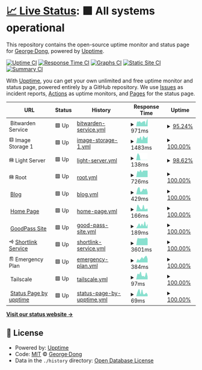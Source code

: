 # [📈 Live Status](https://uptime.georgedong.tech): <!--live status--> **🟩 All systems operational**

This repository contains the open-source uptime monitor and status page for [George·Dong](https://uptime.georgedong.tech), powered by [Upptime](https://github.com/upptime/upptime).

[![Uptime CI](https://github.com/GeorgeDong32/upptime/workflows/Uptime%20CI/badge.svg)](https://github.com/GeorgeDong32/upptime/actions?query=workflow%3A%22Uptime+CI%22)
[![Response Time CI](https://github.com/GeorgeDong32/upptime/workflows/Response%20Time%20CI/badge.svg)](https://github.com/GeorgeDong32/upptime/actions?query=workflow%3A%22Response+Time+CI%22)
[![Graphs CI](https://github.com/GeorgeDong32/upptime/workflows/Graphs%20CI/badge.svg)](https://github.com/GeorgeDong32/upptime/actions?query=workflow%3A%22Graphs+CI%22)
[![Static Site CI](https://github.com/GeorgeDong32/upptime/workflows/Static%20Site%20CI/badge.svg)](https://github.com/GeorgeDong32/upptime/actions?query=workflow%3A%22Static+Site+CI%22)
[![Summary CI](https://github.com/GeorgeDong32/upptime/workflows/Summary%20CI/badge.svg)](https://github.com/GeorgeDong32/upptime/actions?query=workflow%3A%22Summary+CI%22)

With [Upptime](https://upptime.js.org), you can get your own unlimited and free uptime monitor and status page, powered entirely by a GitHub repository. We use [Issues](https://github.com/GeorgeDong32/upptime/issues) as incident reports, [Actions](https://github.com/GeorgeDong32/upptime/actions) as uptime monitors, and [Pages](https://uptime.georgedong.tech) for the status page.

<!--start: status pages-->
<!-- This summary is generated by Upptime (https://github.com/upptime/upptime) -->
<!-- Do not edit this manually, your changes will be overwritten -->
<!-- prettier-ignore -->
| URL | Status | History | Response Time | Uptime |
| --- | ------ | ------- | ------------- | ------ |
| <img alt="" src="https://vault.bitwarden.com/images/favicon-32x32.png" height="13"> Bitwarden Service | 🟩 Up | [bitwarden-service.yml](https://github.com/GeorgeDong32/upptime/commits/HEAD/history/bitwarden-service.yml) | <details><summary><img alt="Response time graph" src="./graphs/bitwarden-service/response-time-week.png" height="20"> 971ms</summary><br><a href="https://upptime.georgedong.tech/history/bitwarden-service"><img alt="Response time 5582" src="https://img.shields.io/endpoint?url=https%3A%2F%2Fraw.githubusercontent.com%2FGeorgeDong32%2Fupptime%2FHEAD%2Fapi%2Fbitwarden-service%2Fresponse-time.json"></a><br><a href="https://upptime.georgedong.tech/history/bitwarden-service"><img alt="24-hour response time 997" src="https://img.shields.io/endpoint?url=https%3A%2F%2Fraw.githubusercontent.com%2FGeorgeDong32%2Fupptime%2FHEAD%2Fapi%2Fbitwarden-service%2Fresponse-time-day.json"></a><br><a href="https://upptime.georgedong.tech/history/bitwarden-service"><img alt="7-day response time 971" src="https://img.shields.io/endpoint?url=https%3A%2F%2Fraw.githubusercontent.com%2FGeorgeDong32%2Fupptime%2FHEAD%2Fapi%2Fbitwarden-service%2Fresponse-time-week.json"></a><br><a href="https://upptime.georgedong.tech/history/bitwarden-service"><img alt="30-day response time 1075" src="https://img.shields.io/endpoint?url=https%3A%2F%2Fraw.githubusercontent.com%2FGeorgeDong32%2Fupptime%2FHEAD%2Fapi%2Fbitwarden-service%2Fresponse-time-month.json"></a><br><a href="https://upptime.georgedong.tech/history/bitwarden-service"><img alt="1-year response time 5582" src="https://img.shields.io/endpoint?url=https%3A%2F%2Fraw.githubusercontent.com%2FGeorgeDong32%2Fupptime%2FHEAD%2Fapi%2Fbitwarden-service%2Fresponse-time-year.json"></a></details> | <details><summary><a href="https://upptime.georgedong.tech/history/bitwarden-service">95.24%</a></summary><a href="https://upptime.georgedong.tech/history/bitwarden-service"><img alt="All-time uptime 97.93%" src="https://img.shields.io/endpoint?url=https%3A%2F%2Fraw.githubusercontent.com%2FGeorgeDong32%2Fupptime%2FHEAD%2Fapi%2Fbitwarden-service%2Fuptime.json"></a><br><a href="https://upptime.georgedong.tech/history/bitwarden-service"><img alt="24-hour uptime 79.16%" src="https://img.shields.io/endpoint?url=https%3A%2F%2Fraw.githubusercontent.com%2FGeorgeDong32%2Fupptime%2FHEAD%2Fapi%2Fbitwarden-service%2Fuptime-day.json"></a><br><a href="https://upptime.georgedong.tech/history/bitwarden-service"><img alt="7-day uptime 95.24%" src="https://img.shields.io/endpoint?url=https%3A%2F%2Fraw.githubusercontent.com%2FGeorgeDong32%2Fupptime%2FHEAD%2Fapi%2Fbitwarden-service%2Fuptime-week.json"></a><br><a href="https://upptime.georgedong.tech/history/bitwarden-service"><img alt="30-day uptime 96.01%" src="https://img.shields.io/endpoint?url=https%3A%2F%2Fraw.githubusercontent.com%2FGeorgeDong32%2Fupptime%2FHEAD%2Fapi%2Fbitwarden-service%2Fuptime-month.json"></a><br><a href="https://upptime.georgedong.tech/history/bitwarden-service"><img alt="1-year uptime 97.93%" src="https://img.shields.io/endpoint?url=https%3A%2F%2Fraw.githubusercontent.com%2FGeorgeDong32%2Fupptime%2FHEAD%2Fapi%2Fbitwarden-service%2Fuptime-year.json"></a></details>
| <img alt="" src="https://raw.githubusercontent.com/GeorgeDong32/Public-Resources/main/site-icon/storage.svg" height="13"> Image Storage 1 | 🟩 Up | [image-storage-1.yml](https://github.com/GeorgeDong32/upptime/commits/HEAD/history/image-storage-1.yml) | <details><summary><img alt="Response time graph" src="./graphs/image-storage-1/response-time-week.png" height="20"> 1483ms</summary><br><a href="https://upptime.georgedong.tech/history/image-storage-1"><img alt="Response time 1333" src="https://img.shields.io/endpoint?url=https%3A%2F%2Fraw.githubusercontent.com%2FGeorgeDong32%2Fupptime%2FHEAD%2Fapi%2Fimage-storage-1%2Fresponse-time.json"></a><br><a href="https://upptime.georgedong.tech/history/image-storage-1"><img alt="24-hour response time 1804" src="https://img.shields.io/endpoint?url=https%3A%2F%2Fraw.githubusercontent.com%2FGeorgeDong32%2Fupptime%2FHEAD%2Fapi%2Fimage-storage-1%2Fresponse-time-day.json"></a><br><a href="https://upptime.georgedong.tech/history/image-storage-1"><img alt="7-day response time 1483" src="https://img.shields.io/endpoint?url=https%3A%2F%2Fraw.githubusercontent.com%2FGeorgeDong32%2Fupptime%2FHEAD%2Fapi%2Fimage-storage-1%2Fresponse-time-week.json"></a><br><a href="https://upptime.georgedong.tech/history/image-storage-1"><img alt="30-day response time 1349" src="https://img.shields.io/endpoint?url=https%3A%2F%2Fraw.githubusercontent.com%2FGeorgeDong32%2Fupptime%2FHEAD%2Fapi%2Fimage-storage-1%2Fresponse-time-month.json"></a><br><a href="https://upptime.georgedong.tech/history/image-storage-1"><img alt="1-year response time 1333" src="https://img.shields.io/endpoint?url=https%3A%2F%2Fraw.githubusercontent.com%2FGeorgeDong32%2Fupptime%2FHEAD%2Fapi%2Fimage-storage-1%2Fresponse-time-year.json"></a></details> | <details><summary><a href="https://upptime.georgedong.tech/history/image-storage-1">100.00%</a></summary><a href="https://upptime.georgedong.tech/history/image-storage-1"><img alt="All-time uptime 100.00%" src="https://img.shields.io/endpoint?url=https%3A%2F%2Fraw.githubusercontent.com%2FGeorgeDong32%2Fupptime%2FHEAD%2Fapi%2Fimage-storage-1%2Fuptime.json"></a><br><a href="https://upptime.georgedong.tech/history/image-storage-1"><img alt="24-hour uptime 100.00%" src="https://img.shields.io/endpoint?url=https%3A%2F%2Fraw.githubusercontent.com%2FGeorgeDong32%2Fupptime%2FHEAD%2Fapi%2Fimage-storage-1%2Fuptime-day.json"></a><br><a href="https://upptime.georgedong.tech/history/image-storage-1"><img alt="7-day uptime 100.00%" src="https://img.shields.io/endpoint?url=https%3A%2F%2Fraw.githubusercontent.com%2FGeorgeDong32%2Fupptime%2FHEAD%2Fapi%2Fimage-storage-1%2Fuptime-week.json"></a><br><a href="https://upptime.georgedong.tech/history/image-storage-1"><img alt="30-day uptime 100.00%" src="https://img.shields.io/endpoint?url=https%3A%2F%2Fraw.githubusercontent.com%2FGeorgeDong32%2Fupptime%2FHEAD%2Fapi%2Fimage-storage-1%2Fuptime-month.json"></a><br><a href="https://upptime.georgedong.tech/history/image-storage-1"><img alt="1-year uptime 100.00%" src="https://img.shields.io/endpoint?url=https%3A%2F%2Fraw.githubusercontent.com%2FGeorgeDong32%2Fupptime%2FHEAD%2Fapi%2Fimage-storage-1%2Fuptime-year.json"></a></details>
| <img alt="" src="https://raw.githubusercontent.com/GeorgeDong32/Public-Resources/main/site-icon/server.svg" height="13"> Light Server | 🟩 Up | [light-server.yml](https://github.com/GeorgeDong32/upptime/commits/HEAD/history/light-server.yml) | <details><summary><img alt="Response time graph" src="./graphs/light-server/response-time-week.png" height="20"> 138ms</summary><br><a href="https://upptime.georgedong.tech/history/light-server"><img alt="Response time 445" src="https://img.shields.io/endpoint?url=https%3A%2F%2Fraw.githubusercontent.com%2FGeorgeDong32%2Fupptime%2FHEAD%2Fapi%2Flight-server%2Fresponse-time.json"></a><br><a href="https://upptime.georgedong.tech/history/light-server"><img alt="24-hour response time 2" src="https://img.shields.io/endpoint?url=https%3A%2F%2Fraw.githubusercontent.com%2FGeorgeDong32%2Fupptime%2FHEAD%2Fapi%2Flight-server%2Fresponse-time-day.json"></a><br><a href="https://upptime.georgedong.tech/history/light-server"><img alt="7-day response time 138" src="https://img.shields.io/endpoint?url=https%3A%2F%2Fraw.githubusercontent.com%2FGeorgeDong32%2Fupptime%2FHEAD%2Fapi%2Flight-server%2Fresponse-time-week.json"></a><br><a href="https://upptime.georgedong.tech/history/light-server"><img alt="30-day response time 445" src="https://img.shields.io/endpoint?url=https%3A%2F%2Fraw.githubusercontent.com%2FGeorgeDong32%2Fupptime%2FHEAD%2Fapi%2Flight-server%2Fresponse-time-month.json"></a><br><a href="https://upptime.georgedong.tech/history/light-server"><img alt="1-year response time 445" src="https://img.shields.io/endpoint?url=https%3A%2F%2Fraw.githubusercontent.com%2FGeorgeDong32%2Fupptime%2FHEAD%2Fapi%2Flight-server%2Fresponse-time-year.json"></a></details> | <details><summary><a href="https://upptime.georgedong.tech/history/light-server">98.62%</a></summary><a href="https://upptime.georgedong.tech/history/light-server"><img alt="All-time uptime 97.73%" src="https://img.shields.io/endpoint?url=https%3A%2F%2Fraw.githubusercontent.com%2FGeorgeDong32%2Fupptime%2FHEAD%2Fapi%2Flight-server%2Fuptime.json"></a><br><a href="https://upptime.georgedong.tech/history/light-server"><img alt="24-hour uptime 100.00%" src="https://img.shields.io/endpoint?url=https%3A%2F%2Fraw.githubusercontent.com%2FGeorgeDong32%2Fupptime%2FHEAD%2Fapi%2Flight-server%2Fuptime-day.json"></a><br><a href="https://upptime.georgedong.tech/history/light-server"><img alt="7-day uptime 98.62%" src="https://img.shields.io/endpoint?url=https%3A%2F%2Fraw.githubusercontent.com%2FGeorgeDong32%2Fupptime%2FHEAD%2Fapi%2Flight-server%2Fuptime-week.json"></a><br><a href="https://upptime.georgedong.tech/history/light-server"><img alt="30-day uptime 97.73%" src="https://img.shields.io/endpoint?url=https%3A%2F%2Fraw.githubusercontent.com%2FGeorgeDong32%2Fupptime%2FHEAD%2Fapi%2Flight-server%2Fuptime-month.json"></a><br><a href="https://upptime.georgedong.tech/history/light-server"><img alt="1-year uptime 97.73%" src="https://img.shields.io/endpoint?url=https%3A%2F%2Fraw.githubusercontent.com%2FGeorgeDong32%2Fupptime%2FHEAD%2Fapi%2Flight-server%2Fuptime-year.json"></a></details>
| <img alt="" src="https://raw.githubusercontent.com/GeorgeDong32/Public-Resources/main/site-icon/server.svg" height="13"> Root | 🟩 Up | [root.yml](https://github.com/GeorgeDong32/upptime/commits/HEAD/history/root.yml) | <details><summary><img alt="Response time graph" src="./graphs/root/response-time-week.png" height="20"> 726ms</summary><br><a href="https://upptime.georgedong.tech/history/root"><img alt="Response time 479" src="https://img.shields.io/endpoint?url=https%3A%2F%2Fraw.githubusercontent.com%2FGeorgeDong32%2Fupptime%2FHEAD%2Fapi%2Froot%2Fresponse-time.json"></a><br><a href="https://upptime.georgedong.tech/history/root"><img alt="24-hour response time 756" src="https://img.shields.io/endpoint?url=https%3A%2F%2Fraw.githubusercontent.com%2FGeorgeDong32%2Fupptime%2FHEAD%2Fapi%2Froot%2Fresponse-time-day.json"></a><br><a href="https://upptime.georgedong.tech/history/root"><img alt="7-day response time 726" src="https://img.shields.io/endpoint?url=https%3A%2F%2Fraw.githubusercontent.com%2FGeorgeDong32%2Fupptime%2FHEAD%2Fapi%2Froot%2Fresponse-time-week.json"></a><br><a href="https://upptime.georgedong.tech/history/root"><img alt="30-day response time 678" src="https://img.shields.io/endpoint?url=https%3A%2F%2Fraw.githubusercontent.com%2FGeorgeDong32%2Fupptime%2FHEAD%2Fapi%2Froot%2Fresponse-time-month.json"></a><br><a href="https://upptime.georgedong.tech/history/root"><img alt="1-year response time 479" src="https://img.shields.io/endpoint?url=https%3A%2F%2Fraw.githubusercontent.com%2FGeorgeDong32%2Fupptime%2FHEAD%2Fapi%2Froot%2Fresponse-time-year.json"></a></details> | <details><summary><a href="https://upptime.georgedong.tech/history/root">100.00%</a></summary><a href="https://upptime.georgedong.tech/history/root"><img alt="All-time uptime 93.75%" src="https://img.shields.io/endpoint?url=https%3A%2F%2Fraw.githubusercontent.com%2FGeorgeDong32%2Fupptime%2FHEAD%2Fapi%2Froot%2Fuptime.json"></a><br><a href="https://upptime.georgedong.tech/history/root"><img alt="24-hour uptime 100.00%" src="https://img.shields.io/endpoint?url=https%3A%2F%2Fraw.githubusercontent.com%2FGeorgeDong32%2Fupptime%2FHEAD%2Fapi%2Froot%2Fuptime-day.json"></a><br><a href="https://upptime.georgedong.tech/history/root"><img alt="7-day uptime 100.00%" src="https://img.shields.io/endpoint?url=https%3A%2F%2Fraw.githubusercontent.com%2FGeorgeDong32%2Fupptime%2FHEAD%2Fapi%2Froot%2Fuptime-week.json"></a><br><a href="https://upptime.georgedong.tech/history/root"><img alt="30-day uptime 98.05%" src="https://img.shields.io/endpoint?url=https%3A%2F%2Fraw.githubusercontent.com%2FGeorgeDong32%2Fupptime%2FHEAD%2Fapi%2Froot%2Fuptime-month.json"></a><br><a href="https://upptime.georgedong.tech/history/root"><img alt="1-year uptime 93.75%" src="https://img.shields.io/endpoint?url=https%3A%2F%2Fraw.githubusercontent.com%2FGeorgeDong32%2Fupptime%2FHEAD%2Fapi%2Froot%2Fuptime-year.json"></a></details>
| <img alt="" src="https://icons.duckduckgo.com/ip3/blog.georgedong.tech.ico" height="13"> [Blog](https://blog.georgedong.tech) | 🟩 Up | [blog.yml](https://github.com/GeorgeDong32/upptime/commits/HEAD/history/blog.yml) | <details><summary><img alt="Response time graph" src="./graphs/blog/response-time-week.png" height="20"> 429ms</summary><br><a href="https://upptime.georgedong.tech/history/blog"><img alt="Response time 285" src="https://img.shields.io/endpoint?url=https%3A%2F%2Fraw.githubusercontent.com%2FGeorgeDong32%2Fupptime%2FHEAD%2Fapi%2Fblog%2Fresponse-time.json"></a><br><a href="https://upptime.georgedong.tech/history/blog"><img alt="24-hour response time 191" src="https://img.shields.io/endpoint?url=https%3A%2F%2Fraw.githubusercontent.com%2FGeorgeDong32%2Fupptime%2FHEAD%2Fapi%2Fblog%2Fresponse-time-day.json"></a><br><a href="https://upptime.georgedong.tech/history/blog"><img alt="7-day response time 429" src="https://img.shields.io/endpoint?url=https%3A%2F%2Fraw.githubusercontent.com%2FGeorgeDong32%2Fupptime%2FHEAD%2Fapi%2Fblog%2Fresponse-time-week.json"></a><br><a href="https://upptime.georgedong.tech/history/blog"><img alt="30-day response time 284" src="https://img.shields.io/endpoint?url=https%3A%2F%2Fraw.githubusercontent.com%2FGeorgeDong32%2Fupptime%2FHEAD%2Fapi%2Fblog%2Fresponse-time-month.json"></a><br><a href="https://upptime.georgedong.tech/history/blog"><img alt="1-year response time 285" src="https://img.shields.io/endpoint?url=https%3A%2F%2Fraw.githubusercontent.com%2FGeorgeDong32%2Fupptime%2FHEAD%2Fapi%2Fblog%2Fresponse-time-year.json"></a></details> | <details><summary><a href="https://upptime.georgedong.tech/history/blog">100.00%</a></summary><a href="https://upptime.georgedong.tech/history/blog"><img alt="All-time uptime 100.00%" src="https://img.shields.io/endpoint?url=https%3A%2F%2Fraw.githubusercontent.com%2FGeorgeDong32%2Fupptime%2FHEAD%2Fapi%2Fblog%2Fuptime.json"></a><br><a href="https://upptime.georgedong.tech/history/blog"><img alt="24-hour uptime 100.00%" src="https://img.shields.io/endpoint?url=https%3A%2F%2Fraw.githubusercontent.com%2FGeorgeDong32%2Fupptime%2FHEAD%2Fapi%2Fblog%2Fuptime-day.json"></a><br><a href="https://upptime.georgedong.tech/history/blog"><img alt="7-day uptime 100.00%" src="https://img.shields.io/endpoint?url=https%3A%2F%2Fraw.githubusercontent.com%2FGeorgeDong32%2Fupptime%2FHEAD%2Fapi%2Fblog%2Fuptime-week.json"></a><br><a href="https://upptime.georgedong.tech/history/blog"><img alt="30-day uptime 100.00%" src="https://img.shields.io/endpoint?url=https%3A%2F%2Fraw.githubusercontent.com%2FGeorgeDong32%2Fupptime%2FHEAD%2Fapi%2Fblog%2Fuptime-month.json"></a><br><a href="https://upptime.georgedong.tech/history/blog"><img alt="1-year uptime 100.00%" src="https://img.shields.io/endpoint?url=https%3A%2F%2Fraw.githubusercontent.com%2FGeorgeDong32%2Fupptime%2FHEAD%2Fapi%2Fblog%2Fuptime-year.json"></a></details>
| <img alt="" src="https://icons.duckduckgo.com/ip3/www.georgedong.tech.ico" height="13"> [Home Page](https://www.georgedong.tech) | 🟩 Up | [home-page.yml](https://github.com/GeorgeDong32/upptime/commits/HEAD/history/home-page.yml) | <details><summary><img alt="Response time graph" src="./graphs/home-page/response-time-week.png" height="20"> 166ms</summary><br><a href="https://upptime.georgedong.tech/history/home-page"><img alt="Response time 229" src="https://img.shields.io/endpoint?url=https%3A%2F%2Fraw.githubusercontent.com%2FGeorgeDong32%2Fupptime%2FHEAD%2Fapi%2Fhome-page%2Fresponse-time.json"></a><br><a href="https://upptime.georgedong.tech/history/home-page"><img alt="24-hour response time 121" src="https://img.shields.io/endpoint?url=https%3A%2F%2Fraw.githubusercontent.com%2FGeorgeDong32%2Fupptime%2FHEAD%2Fapi%2Fhome-page%2Fresponse-time-day.json"></a><br><a href="https://upptime.georgedong.tech/history/home-page"><img alt="7-day response time 166" src="https://img.shields.io/endpoint?url=https%3A%2F%2Fraw.githubusercontent.com%2FGeorgeDong32%2Fupptime%2FHEAD%2Fapi%2Fhome-page%2Fresponse-time-week.json"></a><br><a href="https://upptime.georgedong.tech/history/home-page"><img alt="30-day response time 194" src="https://img.shields.io/endpoint?url=https%3A%2F%2Fraw.githubusercontent.com%2FGeorgeDong32%2Fupptime%2FHEAD%2Fapi%2Fhome-page%2Fresponse-time-month.json"></a><br><a href="https://upptime.georgedong.tech/history/home-page"><img alt="1-year response time 229" src="https://img.shields.io/endpoint?url=https%3A%2F%2Fraw.githubusercontent.com%2FGeorgeDong32%2Fupptime%2FHEAD%2Fapi%2Fhome-page%2Fresponse-time-year.json"></a></details> | <details><summary><a href="https://upptime.georgedong.tech/history/home-page">100.00%</a></summary><a href="https://upptime.georgedong.tech/history/home-page"><img alt="All-time uptime 99.32%" src="https://img.shields.io/endpoint?url=https%3A%2F%2Fraw.githubusercontent.com%2FGeorgeDong32%2Fupptime%2FHEAD%2Fapi%2Fhome-page%2Fuptime.json"></a><br><a href="https://upptime.georgedong.tech/history/home-page"><img alt="24-hour uptime 100.00%" src="https://img.shields.io/endpoint?url=https%3A%2F%2Fraw.githubusercontent.com%2FGeorgeDong32%2Fupptime%2FHEAD%2Fapi%2Fhome-page%2Fuptime-day.json"></a><br><a href="https://upptime.georgedong.tech/history/home-page"><img alt="7-day uptime 100.00%" src="https://img.shields.io/endpoint?url=https%3A%2F%2Fraw.githubusercontent.com%2FGeorgeDong32%2Fupptime%2FHEAD%2Fapi%2Fhome-page%2Fuptime-week.json"></a><br><a href="https://upptime.georgedong.tech/history/home-page"><img alt="30-day uptime 98.71%" src="https://img.shields.io/endpoint?url=https%3A%2F%2Fraw.githubusercontent.com%2FGeorgeDong32%2Fupptime%2FHEAD%2Fapi%2Fhome-page%2Fuptime-month.json"></a><br><a href="https://upptime.georgedong.tech/history/home-page"><img alt="1-year uptime 99.32%" src="https://img.shields.io/endpoint?url=https%3A%2F%2Fraw.githubusercontent.com%2FGeorgeDong32%2Fupptime%2FHEAD%2Fapi%2Fhome-page%2Fuptime-year.json"></a></details>
| <img alt="" src="https://icons.duckduckgo.com/ip3/goodpass.georgedong.tech.ico" height="13"> [GoodPass Site](https://goodpass.georgedong.tech) | 🟩 Up | [good-pass-site.yml](https://github.com/GeorgeDong32/upptime/commits/HEAD/history/good-pass-site.yml) | <details><summary><img alt="Response time graph" src="./graphs/good-pass-site/response-time-week.png" height="20"> 189ms</summary><br><a href="https://upptime.georgedong.tech/history/good-pass-site"><img alt="Response time 280" src="https://img.shields.io/endpoint?url=https%3A%2F%2Fraw.githubusercontent.com%2FGeorgeDong32%2Fupptime%2FHEAD%2Fapi%2Fgood-pass-site%2Fresponse-time.json"></a><br><a href="https://upptime.georgedong.tech/history/good-pass-site"><img alt="24-hour response time 225" src="https://img.shields.io/endpoint?url=https%3A%2F%2Fraw.githubusercontent.com%2FGeorgeDong32%2Fupptime%2FHEAD%2Fapi%2Fgood-pass-site%2Fresponse-time-day.json"></a><br><a href="https://upptime.georgedong.tech/history/good-pass-site"><img alt="7-day response time 189" src="https://img.shields.io/endpoint?url=https%3A%2F%2Fraw.githubusercontent.com%2FGeorgeDong32%2Fupptime%2FHEAD%2Fapi%2Fgood-pass-site%2Fresponse-time-week.json"></a><br><a href="https://upptime.georgedong.tech/history/good-pass-site"><img alt="30-day response time 230" src="https://img.shields.io/endpoint?url=https%3A%2F%2Fraw.githubusercontent.com%2FGeorgeDong32%2Fupptime%2FHEAD%2Fapi%2Fgood-pass-site%2Fresponse-time-month.json"></a><br><a href="https://upptime.georgedong.tech/history/good-pass-site"><img alt="1-year response time 280" src="https://img.shields.io/endpoint?url=https%3A%2F%2Fraw.githubusercontent.com%2FGeorgeDong32%2Fupptime%2FHEAD%2Fapi%2Fgood-pass-site%2Fresponse-time-year.json"></a></details> | <details><summary><a href="https://upptime.georgedong.tech/history/good-pass-site">100.00%</a></summary><a href="https://upptime.georgedong.tech/history/good-pass-site"><img alt="All-time uptime 99.48%" src="https://img.shields.io/endpoint?url=https%3A%2F%2Fraw.githubusercontent.com%2FGeorgeDong32%2Fupptime%2FHEAD%2Fapi%2Fgood-pass-site%2Fuptime.json"></a><br><a href="https://upptime.georgedong.tech/history/good-pass-site"><img alt="24-hour uptime 100.00%" src="https://img.shields.io/endpoint?url=https%3A%2F%2Fraw.githubusercontent.com%2FGeorgeDong32%2Fupptime%2FHEAD%2Fapi%2Fgood-pass-site%2Fuptime-day.json"></a><br><a href="https://upptime.georgedong.tech/history/good-pass-site"><img alt="7-day uptime 100.00%" src="https://img.shields.io/endpoint?url=https%3A%2F%2Fraw.githubusercontent.com%2FGeorgeDong32%2Fupptime%2FHEAD%2Fapi%2Fgood-pass-site%2Fuptime-week.json"></a><br><a href="https://upptime.georgedong.tech/history/good-pass-site"><img alt="30-day uptime 99.01%" src="https://img.shields.io/endpoint?url=https%3A%2F%2Fraw.githubusercontent.com%2FGeorgeDong32%2Fupptime%2FHEAD%2Fapi%2Fgood-pass-site%2Fuptime-month.json"></a><br><a href="https://upptime.georgedong.tech/history/good-pass-site"><img alt="1-year uptime 99.48%" src="https://img.shields.io/endpoint?url=https%3A%2F%2Fraw.githubusercontent.com%2FGeorgeDong32%2Fupptime%2FHEAD%2Fapi%2Fgood-pass-site%2Fuptime-year.json"></a></details>
| <img alt="" src="https://raw.githubusercontent.com/GeorgeDong32/Public-Resources/main/site-icon/link.svg" height="13"> [Shortlink Service](https://go.georgedong.tech) | 🟩 Up | [shortlink-service.yml](https://github.com/GeorgeDong32/upptime/commits/HEAD/history/shortlink-service.yml) | <details><summary><img alt="Response time graph" src="./graphs/shortlink-service/response-time-week.png" height="20"> 3601ms</summary><br><a href="https://upptime.georgedong.tech/history/shortlink-service"><img alt="Response time 3325" src="https://img.shields.io/endpoint?url=https%3A%2F%2Fraw.githubusercontent.com%2FGeorgeDong32%2Fupptime%2FHEAD%2Fapi%2Fshortlink-service%2Fresponse-time.json"></a><br><a href="https://upptime.georgedong.tech/history/shortlink-service"><img alt="24-hour response time 3440" src="https://img.shields.io/endpoint?url=https%3A%2F%2Fraw.githubusercontent.com%2FGeorgeDong32%2Fupptime%2FHEAD%2Fapi%2Fshortlink-service%2Fresponse-time-day.json"></a><br><a href="https://upptime.georgedong.tech/history/shortlink-service"><img alt="7-day response time 3601" src="https://img.shields.io/endpoint?url=https%3A%2F%2Fraw.githubusercontent.com%2FGeorgeDong32%2Fupptime%2FHEAD%2Fapi%2Fshortlink-service%2Fresponse-time-week.json"></a><br><a href="https://upptime.georgedong.tech/history/shortlink-service"><img alt="30-day response time 3517" src="https://img.shields.io/endpoint?url=https%3A%2F%2Fraw.githubusercontent.com%2FGeorgeDong32%2Fupptime%2FHEAD%2Fapi%2Fshortlink-service%2Fresponse-time-month.json"></a><br><a href="https://upptime.georgedong.tech/history/shortlink-service"><img alt="1-year response time 3325" src="https://img.shields.io/endpoint?url=https%3A%2F%2Fraw.githubusercontent.com%2FGeorgeDong32%2Fupptime%2FHEAD%2Fapi%2Fshortlink-service%2Fresponse-time-year.json"></a></details> | <details><summary><a href="https://upptime.georgedong.tech/history/shortlink-service">100.00%</a></summary><a href="https://upptime.georgedong.tech/history/shortlink-service"><img alt="All-time uptime 100.00%" src="https://img.shields.io/endpoint?url=https%3A%2F%2Fraw.githubusercontent.com%2FGeorgeDong32%2Fupptime%2FHEAD%2Fapi%2Fshortlink-service%2Fuptime.json"></a><br><a href="https://upptime.georgedong.tech/history/shortlink-service"><img alt="24-hour uptime 100.00%" src="https://img.shields.io/endpoint?url=https%3A%2F%2Fraw.githubusercontent.com%2FGeorgeDong32%2Fupptime%2FHEAD%2Fapi%2Fshortlink-service%2Fuptime-day.json"></a><br><a href="https://upptime.georgedong.tech/history/shortlink-service"><img alt="7-day uptime 100.00%" src="https://img.shields.io/endpoint?url=https%3A%2F%2Fraw.githubusercontent.com%2FGeorgeDong32%2Fupptime%2FHEAD%2Fapi%2Fshortlink-service%2Fuptime-week.json"></a><br><a href="https://upptime.georgedong.tech/history/shortlink-service"><img alt="30-day uptime 100.00%" src="https://img.shields.io/endpoint?url=https%3A%2F%2Fraw.githubusercontent.com%2FGeorgeDong32%2Fupptime%2FHEAD%2Fapi%2Fshortlink-service%2Fuptime-month.json"></a><br><a href="https://upptime.georgedong.tech/history/shortlink-service"><img alt="1-year uptime 100.00%" src="https://img.shields.io/endpoint?url=https%3A%2F%2Fraw.githubusercontent.com%2FGeorgeDong32%2Fupptime%2FHEAD%2Fapi%2Fshortlink-service%2Fuptime-year.json"></a></details>
| <img alt="" src="https://raw.githubusercontent.com/GeorgeDong32/Public-Resources/main/site-icon/plan.svg" height="13"> Emergency Plan | 🟩 Up | [emergency-plan.yml](https://github.com/GeorgeDong32/upptime/commits/HEAD/history/emergency-plan.yml) | <details><summary><img alt="Response time graph" src="./graphs/emergency-plan/response-time-week.png" height="20"> 384ms</summary><br><a href="https://upptime.georgedong.tech/history/emergency-plan"><img alt="Response time 449" src="https://img.shields.io/endpoint?url=https%3A%2F%2Fraw.githubusercontent.com%2FGeorgeDong32%2Fupptime%2FHEAD%2Fapi%2Femergency-plan%2Fresponse-time.json"></a><br><a href="https://upptime.georgedong.tech/history/emergency-plan"><img alt="24-hour response time 313" src="https://img.shields.io/endpoint?url=https%3A%2F%2Fraw.githubusercontent.com%2FGeorgeDong32%2Fupptime%2FHEAD%2Fapi%2Femergency-plan%2Fresponse-time-day.json"></a><br><a href="https://upptime.georgedong.tech/history/emergency-plan"><img alt="7-day response time 384" src="https://img.shields.io/endpoint?url=https%3A%2F%2Fraw.githubusercontent.com%2FGeorgeDong32%2Fupptime%2FHEAD%2Fapi%2Femergency-plan%2Fresponse-time-week.json"></a><br><a href="https://upptime.georgedong.tech/history/emergency-plan"><img alt="30-day response time 431" src="https://img.shields.io/endpoint?url=https%3A%2F%2Fraw.githubusercontent.com%2FGeorgeDong32%2Fupptime%2FHEAD%2Fapi%2Femergency-plan%2Fresponse-time-month.json"></a><br><a href="https://upptime.georgedong.tech/history/emergency-plan"><img alt="1-year response time 449" src="https://img.shields.io/endpoint?url=https%3A%2F%2Fraw.githubusercontent.com%2FGeorgeDong32%2Fupptime%2FHEAD%2Fapi%2Femergency-plan%2Fresponse-time-year.json"></a></details> | <details><summary><a href="https://upptime.georgedong.tech/history/emergency-plan">100.00%</a></summary><a href="https://upptime.georgedong.tech/history/emergency-plan"><img alt="All-time uptime 99.98%" src="https://img.shields.io/endpoint?url=https%3A%2F%2Fraw.githubusercontent.com%2FGeorgeDong32%2Fupptime%2FHEAD%2Fapi%2Femergency-plan%2Fuptime.json"></a><br><a href="https://upptime.georgedong.tech/history/emergency-plan"><img alt="24-hour uptime 100.00%" src="https://img.shields.io/endpoint?url=https%3A%2F%2Fraw.githubusercontent.com%2FGeorgeDong32%2Fupptime%2FHEAD%2Fapi%2Femergency-plan%2Fuptime-day.json"></a><br><a href="https://upptime.georgedong.tech/history/emergency-plan"><img alt="7-day uptime 100.00%" src="https://img.shields.io/endpoint?url=https%3A%2F%2Fraw.githubusercontent.com%2FGeorgeDong32%2Fupptime%2FHEAD%2Fapi%2Femergency-plan%2Fuptime-week.json"></a><br><a href="https://upptime.georgedong.tech/history/emergency-plan"><img alt="30-day uptime 100.00%" src="https://img.shields.io/endpoint?url=https%3A%2F%2Fraw.githubusercontent.com%2FGeorgeDong32%2Fupptime%2FHEAD%2Fapi%2Femergency-plan%2Fuptime-month.json"></a><br><a href="https://upptime.georgedong.tech/history/emergency-plan"><img alt="1-year uptime 99.98%" src="https://img.shields.io/endpoint?url=https%3A%2F%2Fraw.githubusercontent.com%2FGeorgeDong32%2Fupptime%2FHEAD%2Fapi%2Femergency-plan%2Fuptime-year.json"></a></details>
| <img alt="" src="https://tailscale.com/files/favicon.ico" height="13"> Tailscale | 🟩 Up | [tailscale.yml](https://github.com/GeorgeDong32/upptime/commits/HEAD/history/tailscale.yml) | <details><summary><img alt="Response time graph" src="./graphs/tailscale/response-time-week.png" height="20"> 97ms</summary><br><a href="https://upptime.georgedong.tech/history/tailscale"><img alt="Response time 136" src="https://img.shields.io/endpoint?url=https%3A%2F%2Fraw.githubusercontent.com%2FGeorgeDong32%2Fupptime%2FHEAD%2Fapi%2Ftailscale%2Fresponse-time.json"></a><br><a href="https://upptime.georgedong.tech/history/tailscale"><img alt="24-hour response time 53" src="https://img.shields.io/endpoint?url=https%3A%2F%2Fraw.githubusercontent.com%2FGeorgeDong32%2Fupptime%2FHEAD%2Fapi%2Ftailscale%2Fresponse-time-day.json"></a><br><a href="https://upptime.georgedong.tech/history/tailscale"><img alt="7-day response time 97" src="https://img.shields.io/endpoint?url=https%3A%2F%2Fraw.githubusercontent.com%2FGeorgeDong32%2Fupptime%2FHEAD%2Fapi%2Ftailscale%2Fresponse-time-week.json"></a><br><a href="https://upptime.georgedong.tech/history/tailscale"><img alt="30-day response time 125" src="https://img.shields.io/endpoint?url=https%3A%2F%2Fraw.githubusercontent.com%2FGeorgeDong32%2Fupptime%2FHEAD%2Fapi%2Ftailscale%2Fresponse-time-month.json"></a><br><a href="https://upptime.georgedong.tech/history/tailscale"><img alt="1-year response time 136" src="https://img.shields.io/endpoint?url=https%3A%2F%2Fraw.githubusercontent.com%2FGeorgeDong32%2Fupptime%2FHEAD%2Fapi%2Ftailscale%2Fresponse-time-year.json"></a></details> | <details><summary><a href="https://upptime.georgedong.tech/history/tailscale">100.00%</a></summary><a href="https://upptime.georgedong.tech/history/tailscale"><img alt="All-time uptime 100.00%" src="https://img.shields.io/endpoint?url=https%3A%2F%2Fraw.githubusercontent.com%2FGeorgeDong32%2Fupptime%2FHEAD%2Fapi%2Ftailscale%2Fuptime.json"></a><br><a href="https://upptime.georgedong.tech/history/tailscale"><img alt="24-hour uptime 100.00%" src="https://img.shields.io/endpoint?url=https%3A%2F%2Fraw.githubusercontent.com%2FGeorgeDong32%2Fupptime%2FHEAD%2Fapi%2Ftailscale%2Fuptime-day.json"></a><br><a href="https://upptime.georgedong.tech/history/tailscale"><img alt="7-day uptime 100.00%" src="https://img.shields.io/endpoint?url=https%3A%2F%2Fraw.githubusercontent.com%2FGeorgeDong32%2Fupptime%2FHEAD%2Fapi%2Ftailscale%2Fuptime-week.json"></a><br><a href="https://upptime.georgedong.tech/history/tailscale"><img alt="30-day uptime 100.00%" src="https://img.shields.io/endpoint?url=https%3A%2F%2Fraw.githubusercontent.com%2FGeorgeDong32%2Fupptime%2FHEAD%2Fapi%2Ftailscale%2Fuptime-month.json"></a><br><a href="https://upptime.georgedong.tech/history/tailscale"><img alt="1-year uptime 100.00%" src="https://img.shields.io/endpoint?url=https%3A%2F%2Fraw.githubusercontent.com%2FGeorgeDong32%2Fupptime%2FHEAD%2Fapi%2Ftailscale%2Fuptime-year.json"></a></details>
| <img alt="" src="https://icons.duckduckgo.com/ip3/upptime.georgedong.tech.ico" height="13"> [Status Page by upptime](https://upptime.georgedong.tech) | 🟩 Up | [status-page-by-upptime.yml](https://github.com/GeorgeDong32/upptime/commits/HEAD/history/status-page-by-upptime.yml) | <details><summary><img alt="Response time graph" src="./graphs/status-page-by-upptime/response-time-week.png" height="20"> 69ms</summary><br><a href="https://upptime.georgedong.tech/history/status-page-by-upptime"><img alt="Response time 105" src="https://img.shields.io/endpoint?url=https%3A%2F%2Fraw.githubusercontent.com%2FGeorgeDong32%2Fupptime%2FHEAD%2Fapi%2Fstatus-page-by-upptime%2Fresponse-time.json"></a><br><a href="https://upptime.georgedong.tech/history/status-page-by-upptime"><img alt="24-hour response time 30" src="https://img.shields.io/endpoint?url=https%3A%2F%2Fraw.githubusercontent.com%2FGeorgeDong32%2Fupptime%2FHEAD%2Fapi%2Fstatus-page-by-upptime%2Fresponse-time-day.json"></a><br><a href="https://upptime.georgedong.tech/history/status-page-by-upptime"><img alt="7-day response time 69" src="https://img.shields.io/endpoint?url=https%3A%2F%2Fraw.githubusercontent.com%2FGeorgeDong32%2Fupptime%2FHEAD%2Fapi%2Fstatus-page-by-upptime%2Fresponse-time-week.json"></a><br><a href="https://upptime.georgedong.tech/history/status-page-by-upptime"><img alt="30-day response time 93" src="https://img.shields.io/endpoint?url=https%3A%2F%2Fraw.githubusercontent.com%2FGeorgeDong32%2Fupptime%2FHEAD%2Fapi%2Fstatus-page-by-upptime%2Fresponse-time-month.json"></a><br><a href="https://upptime.georgedong.tech/history/status-page-by-upptime"><img alt="1-year response time 105" src="https://img.shields.io/endpoint?url=https%3A%2F%2Fraw.githubusercontent.com%2FGeorgeDong32%2Fupptime%2FHEAD%2Fapi%2Fstatus-page-by-upptime%2Fresponse-time-year.json"></a></details> | <details><summary><a href="https://upptime.georgedong.tech/history/status-page-by-upptime">100.00%</a></summary><a href="https://upptime.georgedong.tech/history/status-page-by-upptime"><img alt="All-time uptime 100.00%" src="https://img.shields.io/endpoint?url=https%3A%2F%2Fraw.githubusercontent.com%2FGeorgeDong32%2Fupptime%2FHEAD%2Fapi%2Fstatus-page-by-upptime%2Fuptime.json"></a><br><a href="https://upptime.georgedong.tech/history/status-page-by-upptime"><img alt="24-hour uptime 100.00%" src="https://img.shields.io/endpoint?url=https%3A%2F%2Fraw.githubusercontent.com%2FGeorgeDong32%2Fupptime%2FHEAD%2Fapi%2Fstatus-page-by-upptime%2Fuptime-day.json"></a><br><a href="https://upptime.georgedong.tech/history/status-page-by-upptime"><img alt="7-day uptime 100.00%" src="https://img.shields.io/endpoint?url=https%3A%2F%2Fraw.githubusercontent.com%2FGeorgeDong32%2Fupptime%2FHEAD%2Fapi%2Fstatus-page-by-upptime%2Fuptime-week.json"></a><br><a href="https://upptime.georgedong.tech/history/status-page-by-upptime"><img alt="30-day uptime 100.00%" src="https://img.shields.io/endpoint?url=https%3A%2F%2Fraw.githubusercontent.com%2FGeorgeDong32%2Fupptime%2FHEAD%2Fapi%2Fstatus-page-by-upptime%2Fuptime-month.json"></a><br><a href="https://upptime.georgedong.tech/history/status-page-by-upptime"><img alt="1-year uptime 100.00%" src="https://img.shields.io/endpoint?url=https%3A%2F%2Fraw.githubusercontent.com%2FGeorgeDong32%2Fupptime%2FHEAD%2Fapi%2Fstatus-page-by-upptime%2Fuptime-year.json"></a></details>

<!--end: status pages-->

[**Visit our status website →**](https://uptime.georgedong.tech)

## 📄 License

- Powered by: [Upptime](https://github.com/upptime/upptime)
- Code: [MIT](./LICENSE) © [George·Dong](https://uptime.georgedong.tech)
- Data in the `./history` directory: [Open Database License](https://opendatacommons.org/licenses/odbl/1-0/)
